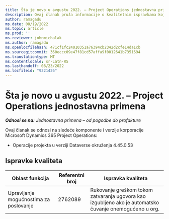 ```yaml
---
title: Šta je novo u avgustu 2022. – Project Operations jednostavna primena
description: Ovaj članak pruža informacije o kvalitetnim ispravkama koje su dostupne u izdanju Microsoft Dynamics 365 Project Operations lite primene u avgustu 2022.
author: ramagadu
ms.date: 08/19/2022
ms.topic: article
ms.prod: ''
ms.reviewer: johnmichalak
ms.author: ramagadu
ms.openlocfilehash: 471cf1fc24010351a76394cb2342d2cfe14da1cb
ms.sourcegitcommit: 360eccc09e47f81cd57affa9f0012641b7351694
ms.translationtype: MT
ms.contentlocale: sr-Latn-RS
ms.lasthandoff: 08/23/2022
ms.locfileid: "9321426"
---
```

# <a name="whats-new-august-2022---project-operations-lite-deployment"></a>Šta je novo u avgustu 2022. – Project Operations jednostavna primena

_**Odnosi se na:** Jednostavna primena – od pogodbe do profakture_

Ovaj članak se odnosi na sledeće komponente i verzije korporacije Microsoft Dynamics 365 Project Operations:

- Operacije projekta u verziji Dataverse okruženja 4.45.0.53

## <a name="quality-updates"></a>Ispravke kvaliteta

| Oblast funkcija | Referentni broj | Ispravka kvaliteta |
| --- | --- | --- |
| Upravljanje mogućnostima za poslovanje | 2762089 | Rukovanje greškom tokom zatvaranja ugovora kao izgubljeno ako je automatsko čuvanje onemogućeno u org.|
